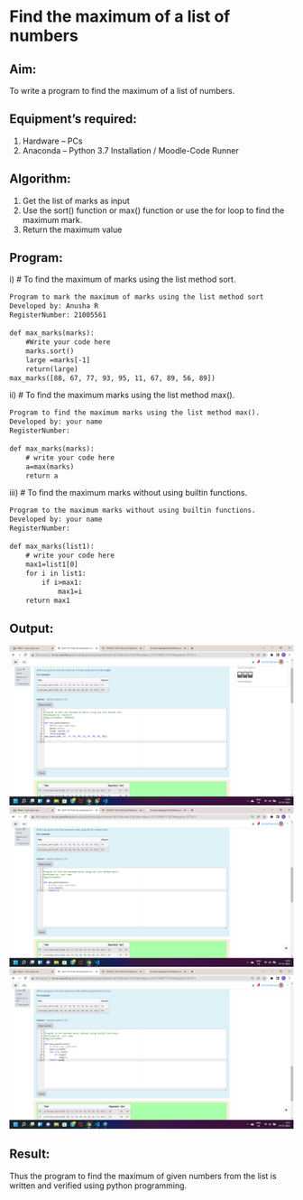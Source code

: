 # Find the maximum of a list of numbers
## Aim:
To write a program to find the maximum of a list of numbers.
## Equipment’s required:
1.	Hardware – PCs
2.	Anaconda – Python 3.7 Installation / Moodle-Code Runner
## Algorithm:
1.	Get the list of marks as input
2.	Use the sort() function or max() function or use the for loop to find the maximum mark.
3.	Return the maximum value
## Program:

i)	# To find the maximum of marks using the list method sort.
```
Program to mark the maximum of marks using the list method sort
Developed by: Anusha R
RegisterNumber: 21005561

def max_marks(marks):
    #Write your code here
    marks.sort()
    large =marks[-1]
    return(large)
max_marks([88, 67, 77, 93, 95, 11, 67, 89, 56, 89])
```

ii)	# To find the maximum marks using the list method max().
```
Program to find the maximum marks using the list method max().
Developed by: your name
RegisterNumber: 

def max_marks(marks):
    # write your code here
    a=max(marks)
    return a
```

iii) # To find the maximum marks without using builtin functions.
``` 
Program to the maximum marks without using builtin functions.
Developed by: your name
RegisterNumber: 

def max_marks(list1):
    # write your code here
    max1=list1[0]
    for i in list1:
        if i>max1:
            max1=i
    return max1

```
## Output:
![output](.//f1.png) 
![output](.//f2.png) 
![output](.//f3.png)


## Result:
Thus the program to find the maximum of given numbers from the list is written and verified using python programming.